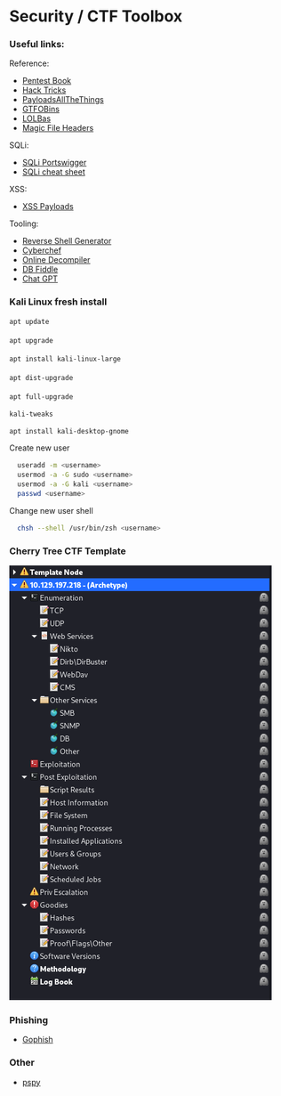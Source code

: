 # Security / CTF Toolbox

### Useful links:

Reference:
- [Pentest Book](https://pentestbook.six2dez.com)
- [Hack Tricks](https://book.hacktricks.xyz/welcome/readme)
- [PayloadsAllTheThings](https://github.com/swisskyrepo/PayloadsAllTheThings)
- [GTFOBins](https://gtfobins.github.io/)
- [LOLBas](https://lolbas-project.github.io/)
- [Magic File Headers](https://en.wikipedia.org/wiki/List_of_file_signatures)

SQLi:
- [SQLi Portswigger](https://portswigger.net/web-security/sql-injection/cheat-sheet)
- [SQLi cheat sheet](https://www.invicti.com/blog/web-security/sql-injection-cheat-sheet/)


XSS:
- [XSS Payloads](https://github.com/payloadbox/xss-payload-list)

Tooling:
- [Reverse Shell Generator](https://www.revshells.com/)
- [Cyberchef](https://gchq.github.io/CyberChef/)
- [Online Decompiler](https://dogbolt.org/)
- [DB Fiddle](https://www.db-fiddle.com/)
- [Chat GPT](https://openai.com/blog/chatgpt/)



### Kali Linux fresh install

```bash
apt update

apt upgrade

apt install kali-linux-large

apt dist-upgrade

apt full-upgrade
```

```bash
kali-tweaks
```


```bash
apt install kali-desktop-gnome
```

Create new user
```bash
  useradd -m <username>
  usermod -a -G sudo <username>
  usermod -a -G kali <username>
  passwd <username>
```

Change new user shell
```bash
  chsh --shell /usr/bin/zsh <username>
```
  




### Cherry Tree CTF Template

![alt text](https://github.com/rottaj/config/blob/master/sec/cherry_tree_screenshot.png)



### Phishing 

- [Gophish](https://getgophish.com/)



### Other

- [pspy](https://github.com/DominicBreuker/pspy)
